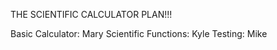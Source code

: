 THE SCIENTIFIC CALCULATOR PLAN!!!

Basic Calculator: Mary
Scientific Functions: Kyle
Testing: Mike  
